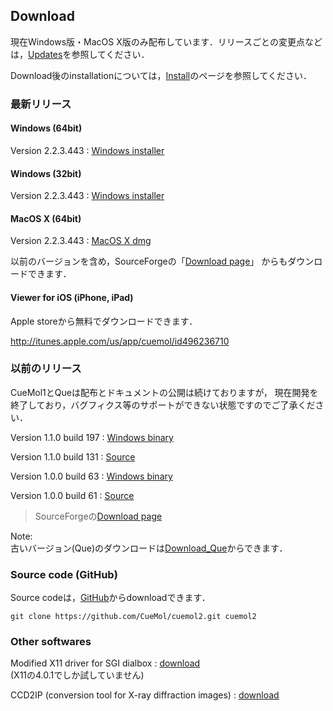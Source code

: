 ## Download
現在Windows版・MacOS X版のみ配布しています．リリースごとの変更点などは，[Updates](../Updates)を参照してください．

Download後のinstallationについては，[Install](../Install)のページを参照してください．

### 最新リリース

#### Windows (64bit)

Version 2.2.3.443
:   [Windows installer](../https://sourceforge.net/projects/cuemol/files/cuemol2/win32/cuemol2-2.2.3.443-x64-setup.exe/download)

#### Windows (32bit)

Version 2.2.3.443
:   [Windows installer](../https://sourceforge.net/projects/cuemol/files/cuemol2/win32/cuemol2-2.2.3.443-win32-setup.exe/download)

#### MacOS X (64bit)

Version 2.2.3.443
:   [MacOS X dmg](http://sourceforge.net/projects/cuemol/files/cuemol2/macosx/CueMol2-2.2.3.443-MacOSX-Intel64%2Bpovray.dmg/download)








以前のバージョンを含め，SourceForgeの「[Download page](http://sourceforge.net/project/showfiles.php?group_id=103302)」
からもダウンロードできます．

#### Viewer for iOS (iPhone, iPad)
Apple storeから無料でダウンロードできます．

http://itunes.apple.com/us/app/cuemol/id496236710

### 以前のリリース

CueMol1とQueは配布とドキュメントの公開は続けておりますが，
現在開発を終了しており，バグフィクス等のサポートができない状態ですのでご了承ください．


Version 1.1.0 build 197
:   [Windows binary](http://prdownloads.sourceforge.net/cuemol/cuemol-1.1.0.197-setup.exe?download)


Version 1.1.0 build 131
:   [Source](http://prdownloads.sourceforge.net/cuemol/cuemol-1.1.0.131-src.tar.gz?download)


Version 1.0.0 build 63
:   [Windows binary](http://prdownloads.sourceforge.net/cuemol/cuemol-1.0.0.63-setup.exe?download)


Version 1.0.0 build 61
:   [Source](http://prdownloads.sourceforge.net/cuemol/cuemol-1.0.0.61-source.zip?download)


> SourceForgeの[Download page](http://sourceforge.net/project/showfiles.php?group_id=103302)

Note:<br/>
古いバージョン(Que)のダウンロードは[Download_Que](../Download_Que)からできます．


### Source code (GitHub)
Source codeは，[GitHub](../https://github.com/CueMol/cuemol2/)からdownloadできます．
```
git clone https://github.com/CueMol/cuemol2.git cuemol2
```

### Other softwares

Modified X11 driver for SGI dialbox
:   [download](http://cuemol.sourceforge.jp/misc/sg_dialbox/dialbox-fix-4.0.1.tar.gz)<br/>
(X11の4.0.1でしか試していません)

CCD2IP (conversion tool for X-ray diffraction images)
:   [download](http://cuemol.sourceforge.jp/misc/que-download/ccd2ip-0.1-20010521.tar.gz)